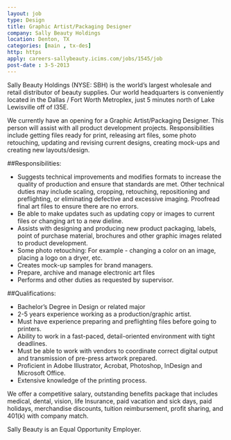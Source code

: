 ```yaml
---
layout: job
type: Design
title: Graphic Artist/Packaging Designer
company: Sally Beauty Holdings
location: Denton, TX
categories: [main , tx-des]
http: https
apply: careers-sallybeauty.icims.com/jobs/1545/job
post-date : 3-5-2013
---
```


Sally Beauty Holdings (NYSE: SBH) is the world’s largest wholesale and retail distributor of beauty supplies.  Our world headquarters is conveniently located in the Dallas / Fort Worth Metroplex, just 5 minutes north of Lake Lewisville off of I35E.
 
We currently have an opening for a Graphic Artist/Packaging Designer.  This person will assist with all product development projects.  Responsibilities include getting files ready for print, releasing art files, some photo retouching, updating and revising current designs, creating mock-ups and creating new layouts/design.

##Responsibilities:
* Suggests technical improvements and modifies formats to increase the quality of production and ensure that standards are met. Other technical duties may include scaling, cropping, retouching, repositioning and preflighting, or eliminating defective and excessive imaging. Proofread final art files to ensure there are no errors.
* Be able to make updates such as updating copy or images to current files or changing art to a new dieline.
* Assists with designing and producing new product packaging, labels, point of purchase material, brochures and other graphic images related to product development.
* Some photo retouching: For example -  changing a color on an image, placing a logo on a dryer, etc. 
* Creates mock-up samples for brand managers.
* Prepare, archive and manage electronic art files
* Performs and other duties as requested by supervisor.

##Qualifications:
* Bachelor’s Degree in Design or related major
* 2-5 years experience working as a production/graphic artist.
* Must have experience preparing and preflighting files before going to printers.
* Ability to work in a fast-paced, detail-oriented environment with tight deadlines.
* Must be able to work with vendors to coordinate correct digital output and transmission of pre-press artwork prepared.
* Proficient in Adobe Illustrator, Acrobat, Photoshop, InDesign and Microsoft Office.
* Extensive knowledge of the printing process.
 
We offer a competitive salary, outstanding benefits package that includes medical, dental, vision, life Insurance, paid vacation and sick days, paid holidays, merchandise discounts, tuition reimbursement, profit sharing, and 401(k) with company match.
 
Sally Beauty is an Equal Opportunity Employer.